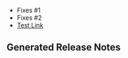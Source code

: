 - Fixes #1
- Fixes #2
- [Test Link](https://github.com/ncipollo/actions-playground)

## Generated Release Notes